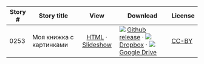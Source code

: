 Story #  | Story title | View | Download | License
-------- | -----------  |:-------:| ---------------- | -------
0253 | Моя книжка с картинками | [HTML](https://global-asp.github.io/stories/ru/0253_моя-книжка-с-картинками.html) · <a href="https://global-asp.github.io/stories/ru/0253_моя-книжка-с-картинками_slides.html" target="_blank">Slideshow</a> | ![](https://cloud.githubusercontent.com/assets/9295750/9483128/0e089e5e-4b51-11e5-98ca-6da5cef156a7.png) [Github release]() · ![](https://cloud.githubusercontent.com/assets/9295750/10150606/3f5ae2dc-65f5-11e5-8f63-841c51cc1cde.png) [Dropbox]() · ![](https://cloud.githubusercontent.com/assets/9295750/9473522/1d6fdde4-4b10-11e5-98f5-aa6c6b04a08e.png) [Google Drive]() | [CC-BY](https://creativecommons.org/licenses/by/3.0/)

